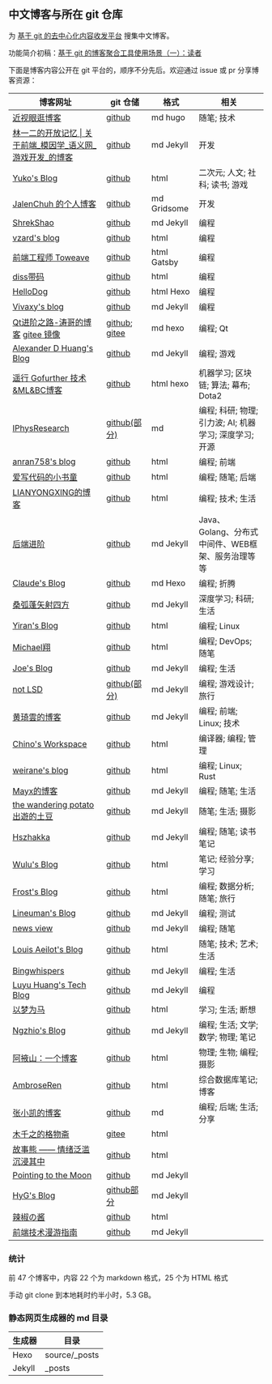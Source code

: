 ## 中文博客与所在 git 仓库

为 [基于 git 的去中心化内容收发平台](https://zhuanlan.zhihu.com/p/346258393) 搜集中文博客。

功能简介初稿：[基于 git 的博客聚合工具使用场景（一）：读者](<文档/2021-01-26-基于 git 的博客聚合工具使用场景（一）：读者.md>)

下面是博客内容公开在 git 平台的，顺序不分先后。欢迎通过 issue 或 pr 分享博客资源：

| 博客网址 | git 仓储 | 格式 | 相关
| ------------- | ------------- | ------------- | ------------- |
| [近视眼逛博客](https://ditou.org/) | [github](https://github.com/1078503/blog) | md hugo | 随笔; 技术
| [林一二的开放记忆 \| 关于前端_模因学_语义网_游戏开发_的博客](https://onetwo.ren/) | [github](https://github.com/linonetwo/linonetwo.github.io) | md Jekyll | 开发
| [Yuko's Blog](https://yuukoamamiya.github.io/) | [github](https://github.com/yuukoamamiya/yuukoamamiya.github.io) | html | 二次元; 人文; 社科; 读书; 游戏
| [JalenChuh 的个人博客](https://blog.jalenchuh.cn/) | [github](https://github.com/jalenchuh/blog) | md Gridsome | 开发
| [ShrekShao](http://shrekshao.github.io) | [github](https://github.com/shrekshao/shrekshao.github.io) | md Jekyll | 编程
| [vzard's blog](https://blog.vzard.cn/) | [github](https://github.com/vzardlloo/vzardlloo.github.io) | html | 编程
| [前端工程师 Toweave](https://toweave.github.io/) | [github](https://github.com/toweave/toweave.github.io) | html Gatsby | 编程
| [diss带码](https://dumplingbao.github.io/) | [github](https://github.com/dumplingbao/dumplingbao.github.io) | html | 编程
| [HelloDog](https://wsgzao.github.io) | [github](https://github.com/wsgzao/wsgzao.github.io) | html Hexo | 编程
| [Vivaxy's blog](https://vivaxyblog.github.io) | [github](https://github.com/vivaxyblog/vivaxyblog.github.io) | md Jekyll | 编程
| [Qt进阶之路-涛哥的博客](https://jaredtao.github.io/) [gitee 镜像](https://jaredtao.gitee.io/) | [github](https://github.com/jaredtao/jaredtao.github.io/tree/tao); [gitee](https://gitee.com/jaredtao/jaredtao/tree/tao/) | md hexo | 编程; Qt
| [Alexander D Huang's Blog](https://alxddh.github.io) | [github](https://github.com/alxddh/alxddh.github.io) | md Jekyll | 编程; 游戏
| [遥行 Gofurther 技术&ML&BC博客](https://charlesliuyx.github.io/) | [github](https://github.com/charlesliuyx/charlesliuyx.github.io) | html hexo | 机器学习; 区块链; 算法; 幕布; Dota2
| [IPhysResearch](https://iphysresearch.github.io/blog/) | [github(部分)](https://github.com/iphysresearch/iphysresearch.github.io_Archive/tree/sourcery/master) | md | 编程; 科研; 物理; 引力波; AI; 机器学习; 深度学习; 开源
| [anran758's blog](https://anran758.github.io/blog/) | [github](https://github.com/anran758/anran758.github.io) | html | 编程; 前端
| [爱写代码的小书童](https://zofun.github.io/) | [github](https://github.com/zofun/zofun.github.io) | html | 编程; 随笔; 后端
| [LIANYONGXING的博客](https://lianyongxing.github.io/) | [github](https://github.com/lianyongxing/lianyongxing.github.io) | html | 编程; 技术; 生活
| [后端进阶](https://objcoding.com/) | [github](https://github.com/objcoding/objcoding.github.io) | md Jekyll | Java、Golang、分布式中间件、WEB框架、服务治理等等
| [Claude's Blog](https://claude-ray.github.io) | [github](https://github.com/claude-ray/claude-ray.github.io) | md Hexo| 编程; 折腾
| [桑弧蓬矢射四方](https://iphyer.github.io/) | [github](https://github.com/iphyer/iphyer.github.io) | md Jekyll | 深度学习; 科研; 生活
| [Yiran's Blog](https://zdyxry.github.io/) | [github](https://github.com/zdyxry/zdyxry.github.io) | html | 编程; Linux
| [Michael翔](https://michael728.github.io/) | [github](https://github.com/michael728/michael728.github.io) | html | 编程; DevOps; 随笔
| [Joe's Blog](https://hijiangtao.github.io/) | [github](https://github.com/hijiangtao/hijiangtao.github.io) | md Jekyll | 编程; 生活
| [not LSD](https://notlsd.github.io) | [github(部分)](https://github.com/notlsd/notlsd.github.io) | md Jekyll | 编程; 游戏设计; 旅行
| [黄琦雲的博客](https://knightyun.github.io/) | [github](https://github.com/knightyun/knightyun.github.io) | md Jekyll | 编程; 前端; Linux; 技术
| [Chino's Workspace](https://chinomars.github.io/) | [github](https://github.com/chinomars/chinomars.github.io) | html | 编译器; 编程; 管理
| [weirane's blog](https://blog.ruo-chen.wang/) | [github](https://github.com/weirane/weirane.github.io) | html | 编程; Linux; Rust
| [Mayx的博客](https://mabbs.github.io/) | [github](https://github.com/mabbs/mabbs.github.io) | md Jekyll | 编程; 随笔; 生活
| [the wandering potato 出遊的土豆](https://thewanderingpotato.github.io/) | [github](https://github.com/thewanderingpotato/thewanderingpotato.github.io) | md Jekyll | 随笔; 生活; 摄影
| [Hszhakka](https://spellonyou.github.io/) | [github](https://github.com/hszhakka/SpellOnYou.github.io) | md Jekyll | 编程; 随笔; 读书笔记
| [Wulu's Blog](https://emuqi.github.io/) | [github](https://github.com/emuqi/emuqi.github.io) | html | 笔记; 经验分享; 学习
| [Frost's Blog](https://frost-lee.github.io) | [github](https://github.com/frost-lee/frost-lee.github.io) | html | 编程; 数据分析; 随笔; 旅行
| [Lineuman's Blog](https://lineuman.github.io/blog/) | [github](https://github.com/lineuman/blog) | md Jekyll | 编程; 测试
| [news view](https://zsqk.github.io/news/) | [github](https://github.com/zsqk/news) | md Jekyll | 编程; 随笔
| [Louis Aeilot's Blog](https://aeilot.github.io/) | [github](https://github.com/aeilot/aeilot.github.io) | html | 随笔; 技术; 艺术; 生活
| [Bingwhispers](https://cyril3.github.io) | [github](https://github.com/cyril3/cyril3.github.io) | md Jekyll | 编程; 生活
| [Luyu Huang's Tech Blog](https://luyuhuang.tech/) | [github](https://github.com/luyuhuang/luyuhuang.github.io) | md Jekyll | 编程
| [以梦为马](https://lhymwm.github.io) | [github](https://github.com/lhymwm/lhymwm.github.io) | html | 学习; 生活; 断想
| [Ngzhio's Blog](https://ngzhio.github.io/) | [github](https://github.com/ngzhio/ngzhio.github.io) | md Jekyll | 编程; 生活; 文学; 数学; 物理; 笔记
| [阿掖山：一个博客](https://mountaye.github.io/blog/) | [github](https://github.com/MountAye/blog) | html | 物理; 生物; 编程; 摄影
| [AmbroseRen](https://ambroseren.github.io/test/) | [github](https://github.com/ambroseren/ambroseren.github.io) | html | 综合数据库笔记; 博客
| [张小凯的博客](https://jasonkayzk.github.io/) | [github](https://github.com/jasonkayzk/jasonkayzk.github.io) | md | 编程; 后端; 生活; 分享
| [木千之的格物斋](https://muqianzhi.gitee.io/) | [gitee](https://gitee.com/MuQianzhi/MuQianzhi) | html |
| [故事熊 —— 情绪泛滥 沉浸其中](https://felixxiong.github.io/) | [github](https://github.com/FelixXiong/FelixXiong.github.io) | html
| [Pointing to the Moon](https://yk-liu.github.io/) | [github](https://github.com/yk-liu/yk-liu.github.io/tree/master) | md Jekyll
| [HyG's Blog](https://gaohaoyang.github.io/) | [github部分](https://github.com/Liu0330/Liu0330.github.io) | md Jekyll
| [辣椒の酱](https://removeif.github.io/) | [github](https://github.com/removeif/removeif.github.io) | html
| [前端技术漫游指南](http://qingbob.com/) | [github](https://github.com/hh54188/jekyll-blog) | md Jekyll


### 统计

前 47 个博客中，内容 22 个为 markdown 格式，25 个为 HTML 格式

手动 git clone 到本地耗时约半小时，5.3 GB。

### 静态网页生成器的 md 目录

| 生成器 | 目录 |
| ------------- | ------------- |
Hexo | source/_posts
Jekyll | _posts
